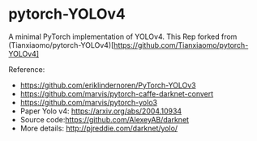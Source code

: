 # pytorch-YOLOv4
A minimal PyTorch implementation of YOLOv4.
This Rep forked from (Tianxiaomo/pytorch-YOLOv4)[https://github.com/Tianxiaomo/pytorch-YOLOv4]

Reference:
- https://github.com/eriklindernoren/PyTorch-YOLOv3
- https://github.com/marvis/pytorch-caffe-darknet-convert
- https://github.com/marvis/pytorch-yolo3
- Paper Yolo v4: https://arxiv.org/abs/2004.10934
- Source code:https://github.com/AlexeyAB/darknet
- More details: http://pjreddie.com/darknet/yolo/
